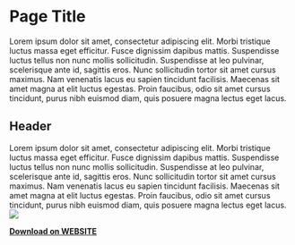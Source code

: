 Page Title
=======

Lorem ipsum dolor sit amet, consectetur adipiscing elit. Morbi tristique luctus massa eget efficitur. Fusce dignissim dapibus mattis. Suspendisse luctus tellus non nunc mollis sollicitudin. Suspendisse at leo pulvinar, scelerisque ante id, sagittis eros. Nunc sollicitudin tortor sit amet cursus maximus. Nam venenatis lacus eu sapien tincidunt facilisis. Maecenas sit amet magna at elit luctus egestas. Proin faucibus, odio sit amet cursus tincidunt, purus nibh euismod diam, quis posuere magna lectus eget lacus.

**Header**
---------
Lorem ipsum dolor sit amet, consectetur adipiscing elit. Morbi tristique luctus massa eget efficitur. Fusce dignissim dapibus mattis. Suspendisse luctus tellus non nunc mollis sollicitudin. Suspendisse at leo pulvinar, scelerisque ante id, sagittis eros. Nunc sollicitudin tortor sit amet cursus maximus. Nam venenatis lacus eu sapien tincidunt facilisis. Maecenas sit amet magna at elit luctus egestas. Proin faucibus, odio sit amet cursus tincidunt, purus nibh euismod diam, quis posuere magna lectus eget lacus.
![](https://cdn.stockphotosecrets.com/wp-content/uploads/2018/08/hide-the-pain-stockphoto-840x560.jpg)

[**Download on WEBSITE**](LINK)
